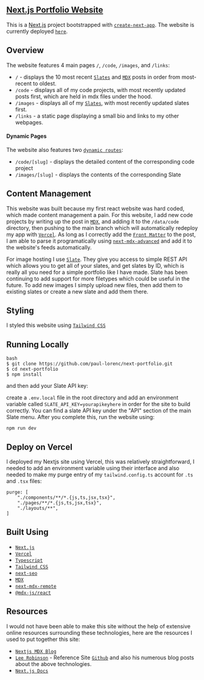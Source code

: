## [Next.js Portfolio Website](https://paul-lorenc.com)

This is a [Next.js](https://nextjs.org/) project bootstrapped with [`create-next-app`](https://github.com/vercel/next.js/tree/canary/packages/create-next-app). The website is currently deployed [`here`](https://paul-lorenc.com).

## Overview
The website features 4 main pages `/`, `/code`, `/images`, and `/links`:

- `/` - displays the 10 most recent [`Slates`](https://slate.host/lorenc) and [`MDX`](https://mdxjs.com/) posts in order from most-recent to oldest.
- `/code` - displays all of my code projects, with most recently updated posts first, which are held in mdx files under the hood.
- `/images` - displays all of my [`Slates`](https://slate.host/lorenc), with most recently updated slates first. 
- `/links` - a static page displaying a small bio and links to my other webpages.

#### Dynamic Pages
The website also features two [`dynamic routes`](https://nextjs.org/docs/routing/dynamic-routes):

- `/code/[slug]` - displays the detailed content of the corresponding code project
- `/images/[slug]` - displays the contents of the corresponding Slate

## Content Management
This website was built because my first react website was hard coded, which made content management a pain. For this website, I add new code projects by writing up the post in [`MDX`](https://mdxjs.com/), and adding it to the `/data/code` directory, then pushing to the main branch which will automatically redeploy my app with [`Vercel`](https://vercel.com/). As long as I correctly add the [`Front Matter`](https://jekyllrb.com/docs/front-matter/) to the post, I am able to parse it programatically using [`next-mdx-advanced`](https://github.com/hashicorp/next-mdx-enhanced) and add it to the website's feeds automatically. 

For image hosting I use [`Slate`](slate.host). They give you access to simple REST API which allows you to get all of your slates, and get slates by ID, which is really all you need for a simple portfolio like I have made. Slate has been continuing to add support for more filetypes which could be useful in the future. To add new images I simply upload new files, then add them to existing slates or create a new slate and add them there.  

## Styling
I styled this website using [`Tailwind CSS`](https://tailwindcss.com/) 

## Running Locally

```
bash
$ git clone https://github.com/paul-lorenc/next-portfolio.git
$ cd next-portfolio
$ npm install
```

and then add your Slate API key:

create a `.env.local` file in the root directory and add an environment variable called `SLATE_API_KEY=yourapikeyhere` in order for the site to build correctly. You can find a slate API key under the "API" section of the main Slate menu. After you complete this, run the website using:
```
npm run dev
```

## Deploy on Vercel
I deployed my Nextjs site using Vercel, this was relatively straightforward, I needed to add an environment variable using their interface and also needed to make my purge entry of my `tailwind.config.ts` account for `.ts` and `.tsx` files:
```
purge: [
    "./components/**/*.{js,ts,jsx,tsx}",
    "./pages/**/*.{js,ts,jsx,tsx}",
    "./layouts/**",
]
```
## Built Using
- [`Next.js`](https://nextjs.org/)
- [`Vercel`](https://vercel.com/)
- [`Typescript`](https://www.typescriptlang.org/)
- [`Tailwind CSS`](https://tailwindcss.com/)
- [`next-seo`](https://github.com/garmeeh/next-seo)
- [`MDX`](https://mdxjs.com/)
- [`next-mdx-remote`](https://github.com/hashicorp/next-mdx-remote)
- [`@mdx-js/react`](https://www.npmjs.com/package/@mdx-js/react)

## Resources
I would not have been able to make this site without the help of extensive online resources surrounding these technologies, here are the resources I used to put together this site:

- [`Nextjs MDX Blog`](https://dev.to/jashnm/making-mdx-blog-with-next-js-part-1-1c0j)
- [`Lee Robinson`](leerob.io) - Reference Site [`Github`](https://github.com/leerob/leerob.io) and also his numerous blog posts about the above technologies.
- [`Next.js Docs`](https://nextjs.org/docs/basic-features/pages)
